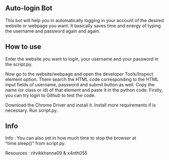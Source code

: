 ## Auto-login Bot

This bot will help you in automatically logging in your account of the desired website or webpage you want. It basically saves time and energy of typing the username and password again and again.

## How to use

Enter the website you want to login, your username and your password in the script.py.

Now go to the website/webpage and open the developer Tools/Inspect element option. There search the HTML code corresponding to the HTML input fields of username, password and submit button as well. Copy the name (or class or id) of that element and paste it in the python code. Firstly, you can try login to Github to test the code.

Download the Chrome Driver and install it. Install more requirements if is necessary. Run script.py.

## Info

Info : You can also set in how much time to stop the browser at "time.sleep()" from script.py.

Resources : ritvikkhanna09 & x4nth055
